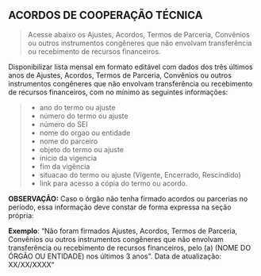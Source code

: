 ## ACORDOS DE COOPERAÇÃO TÉCNICA
> Acesse abaixo os Ajustes, Acordos, Termos de Parceria, Convênios ou outros instrumentos congêneres que não envolvam transferência ou recebimento de recursos financeiros. 

Disponibilizar lista mensal em formato editável com dados dos três últimos anos de Ajustes, Acordos, Termos de Parceria, Convênios ou outros instrumentos congêneres que não envolvam transferência ou recebimento de recursos financeiros, com no mínimo as seguintes informações:

> - ano do termo ou ajuste
> - número do termo ou ajuste 
> - número do SEI
> - nome do orgao ou entidade
> - nome do parceiro
> - objeto do termo ou ajuste
> - inicio da vigencia
> - fim da vigência
> - situacao do termo ou ajuste (Vigente, Encerrado, Rescindido)
> - link para acesso a cópia do termo ou acordo.

**OBSERVAÇÃO:** Caso o órgão não tenha firmado acordos ou parcerias no período, essa informação deve constar de forma expressa na seção própria: 

**Exemplo**: “Não foram firmados Ajustes, Acordos, Termos de Parceria, Convênios ou outros instrumentos congêneres que não envolvam transferência ou recebimento de recursos financeiros, pelo (a) (NOME DO ÓRGÃO OU ENTIDADE) nos últimos 3 anos". Data de atualização: XX/XX/XXXX“